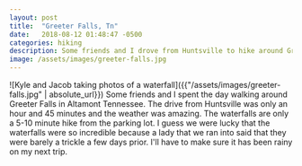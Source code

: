 ```yaml
---
layout: post
title:  "Greeter Falls, Tn"
date:   2018-08-12 01:48:47 -0500
categories: hiking
description: Some friends and I drove from Huntsville to hike around Greeter Falls in Altamont Tennessee.
image: /assets/images/greeter-falls.jpg
---
```


![Kyle and Jacob taking photos of a waterfall]({{"/assets/images/greeter-falls.jpg" | absolute_url}})
Some friends and I spent the day walking around Greeter Falls in Altamont Tennessee. The drive from Huntsville was only an hour and 45 minutes and the weather was amazing. The waterfalls are only a 5-10 minute hike from the parking lot. I guess we were lucky that the waterfalls were so incredible because a lady that we ran into said that they were barely a trickle a few days prior. I'll have to make sure it has been rainy on my next trip.